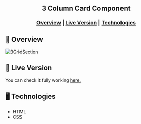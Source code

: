 <h2 align="center">3 Column Card Component</h2>

<h3 align="center">  
   <a href="#page_facing_up-overview">Overview</a> |
  <a href="#link-live-version">Live Version</a> |
  <a href="#desktop_computer-technologies">Technologies</a> 
</h3>

## :page_facing_up: Overview

![3GridSection](https://user-images.githubusercontent.com/34722707/114467992-2794f900-9bc1-11eb-8746-9b9a6ac2ac90.gif)

## :link: Live Version

You can check it fully working <a href="https://3-column-grid-section.netlify.app/">here.</a>

## :desktop_computer: Technologies

<ul>
  <li>HTML</li>
  <li>CSS</li>
</ul>
